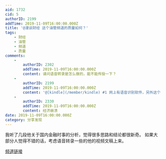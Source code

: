 ```yaml
---
aid: 1732
cid: 5
authorID: 2199
addTime: 2019-11-09T16:00:00.000Z
title: '@漫谈财经 这个油管频道的质量如何？'
tags:
    - 财经
    - 油管
    - 频道
    - 质量
comments:
    -
        authorID: 2302
        addTime: 2019-11-09T16:00:00.000Z
        content: 请问语音转录是怎么做的，能不能传授一下？
    -
        authorID: 2199
        addTime: 2019-11-09T16:00:00.000Z
        content: '@[kindle](/member/kindle) #1 网上有语音识别软件，另外这个活其实不轻松，特别是后期校对工作。'
    -
        authorID: 2330
        addTime: 2019-11-09T16:00:00.000Z
        content: 经济崩溃
date: 2019-11-09T16:00:00.000Z
category: 分享发现
---
```


我听了几段他关于国内金融时事的分析，觉得很多思路和结论都很新奇。 如果大部分人觉得不错的话，考虑语音转录一些的他的视频文稿上来。

[频道链接](https://www.youtube.com/channel/UC9AODB8HvRTuWJfH_896TiQ/videos)
